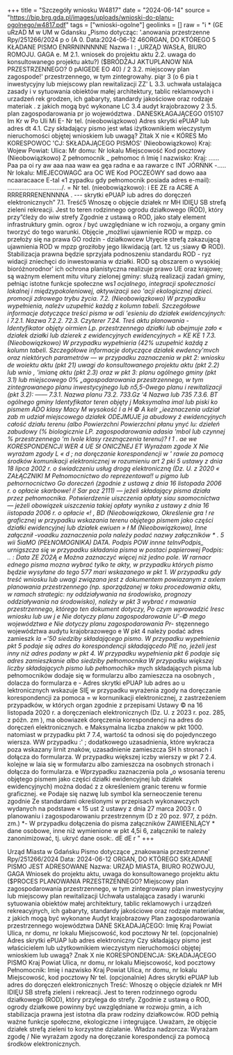 +++
title = "Szczegóły wniosku W4817"
date = "2024-06-14"
source = "https://bip.brg.gda.pl/images/uploads/wnioski-do-planu-ogolnego/w4817.pdf"
tags = ["wnioski-ogolne"]
geolinks = []
raw = "i * (GE uRzAD M w UM w Gdansku  „Pismo dotycząc: '.anowania przestrzenne Rpy/251266/2024 p o (A 0. Data:2024-06-12 46ORGAN, DO KTÓREGO 5 KŁADANE PISMO   ENRRNINNNNNE Nazwa I : „URZĄD WASŁA, BIURO ROMOJU. GAGA e. M 2.1. wniosek do projektu aktu 2.2. uwaga do konsultowanego projektu aktu?) ($BRÓDŻAJ AKTUPLANOW NIA PRZESTRZENNEGO?   0 pAIGEDE EO   40) / 2 3.2. miejscowy plan zagospode!' przestrzennego, w tym zintegrowahy. piąr 3 (o 6 pia t inwestycyjny lub miejscowy plan rewitalizacji ZZ' L 3.3. uchwała ustalająca zasady i v sytuowania obiektów małej architektury, tablic reklamowych i urzadzeń rek grodzen, ich gabaryty, standardy jakościowe oraz rodzaje materiak . z jakich mogą być wykonane LC 3.4 audyt krajobrazowy 2 3.5. plan zagospodarowania pr jo województwa . DANESKŁAGAJĄCEGO 015107 Im Kr w Po Uli Mi E- Nr tel. (nieobowiązkowo) Adres skrytki ePUAP lub adres dt <tronicznych> 4.1. Czy składający pismo jest właś iżytkownikiem wieczystym nieruchomości objętej wnioskiem lub uwagą? Zltak X nie « KÓRES Mo KORESPOWOC 'CJ: SKŁADAJĄCEGO PISMOS' (Nieobowiązkowo) Kraj: Wojew Powiat: Ulica: Mr domu: Nr lokalu Miejscowość Kod pocztowy (Nieobowiązkowo) Z pełnomocnik _ pełnomoc ń Imię I nazwisko: Kraj: ...... Paa pa oi ry aw aaa naa waw ea gęa radna e aa rawarze c INT JÓRŃNK -..... Nr lokalu: MIEJECOWAGĆ ara OC WE Kod POCZEÓWY sad dowo aaa ncaaracaace E-taI «1 zypadku gdy pełnomocnik posiada adres e-mail): .............................../. = Nr tel. (nieobowiązkowo): i EE ZE ra ACRE A RRRERRRENENNNNA . --- skrytki ePUAP iub adres do doręczeń elektronicznych” 7.1. Treść5 Wnoszę o objęcie działek nr MH IDIĘU SB strefą zieleni  rekreacji. Jest to teren rodzinnego ogrodu działkowego (RÓD), który przy”ćleży do wiw strefy Zgodnie z ustawą o ROD, jako stały element infrastruktury gmin. ogrox / być uwzględniane w ich rozwoju, a organy gmin tworzyć do tego warunki. Objęcie „możliwi ujawnienie ROD w mpzp. co przełoży się na prawa GO rodzin - działkowcew  Utyęcie strefą zakazującą ujawnienia ROD w mpzp groziłoby jego likwidacją (art. 12 us ;siawy © ROD). Stabilizacja prawna będzie sprzyjała podnoszeniu standardu ROD - ryz widacji zniechęci do inwestowania w działki. ROD są obszarem o wysokiej bioróżnorodnor' ich ochrona planistyczna realizuje prawo UE oraz krajowe; są ważnym element mitu vitury zielonej gminy: służą realizacji zadań gminy, pełniąc istotne funkcje społeczne ws*1 *ocjalnego, integracji społeczności lokalnej i międzypokoleniowej, aktywizacji seo 'acji ekologicznej dzieci. promocji zdrowego trybu życia. 7.2. (Nieobowiązkowo) W przypadku wypełnienia, należv uzupełnić każdą z kolumn tabeli. Szczegółowe informacje dotyczące treści pisma w odi 'esieniu do działek ewidencyjnych: i 7.2.1. Nazwa  7.2.2.  72.3. Czyterer 7.24. Treś aktu planowania  - Identyfikator  objęty oirmien Lp. przestrzennego działki lub obejmuje zało « działek działki lub dzierek z ewidencyjnych ewidencyjnych = KE KE 1 7.3. (Nieobowiązkowo) W przypadku wypełnieria (42% uzupełnić każdą z kolumn tabeli. Szczegółowe informacje dotyczące działek ewdency'mvch oraz niektórych parametrów — w przypadku zaznaczenia w pkt 2: wniosku de woiektu aktu (pkt 21) uwagi do konsultowanego projektu aktu (pkt 2.2) lub wnio , 'imianę aktu (pkt 2.3) oraz w pkt 3: planu ogólnego gminy (pkt 3.1) lub miejscowego 0% „agospodarowania przestrzennego, w tym zintegrowanego planu inwestycyjnego lub n5,5-0wego planu i rewitalizacji (pkt 3.2): ——  7.3.1. Nazwa planu  73.2.  733.Gz '4 Nazwa lub  735 7.3.6. BT ogólnego gminy Identyfikator teren objęty  j Maksymalna imal lub piski ko pismem ADO klasy  Macy M wysokość I a H © A kelr  „ieeznaczenia  udział zab m udział miejscowego działek ODEJMUJE  ja abudowy  ż ewidencyjnych  całość działu terenu (albo Powierzchni  Powierzchni płanu  ynyć lu: dziełeń  zabudowy (%  biologicznie LP.  zagospodarowania  adasia 'mbol lub   czynnej %  przestrzennego   'm Ivole klasy    rzeznączenia     terenu)?   ł 1       . ae we KORESPONDENCJI WER 4 UE Sł ONICZNEJ ET Wyrażam zgode X Nie wyrażam zgody L « d ; na doręczanie korespondencji w ' rawie za pomocą środków komunikacji elektronicznej w rozumieniu art 2 pki 5 ustawy z dnia 18 lipca 2002 r. o świadczeniu usług drogą elektroniczną (Dz. U. z 2020  « ZAŁĄCZNIKI M Pełnomocnictwo do reprezentowa!! u pigmo lub pełnornocnictwo Go doreczeń (zgodnie z ustawą z dnia 16 listopada 2006 r. o opłacie skarbowe! i! Sar poz 2111) — jeżeli składający pisma działa przez pełnomocnika.  Potwierdzenie uiszczenia opłaty siau saomocnictwa — jeżeli obowiązek uiszczenia takiej opłaty wynika z ustawy z dnia 16 iistopada 2006 r. o opłacie «! , BD  (Nieobowiązkowo, Określenie gra ! re graficznej w przypadku wskazania terenu objętego pismem jako części działki ewidencyjnej lub działek ewiuen » ł M  (Nieobowiązkowo), Inne załącznił -voadku zaznaczenia pola należy podać nazwy załączników * .  5 wii 5iaMO (PEŁNOMOGNIKA) DATA. Podpis POW innne telnvPodpis_ urnigszcza się w przypadku składania pisma w postaci papierowej Podpis: .. : Data ZE ZO2Ą e Można zaznaczyć więcej niż jedno pole. W rarnacr ednego pisma mozna wybrać tylko te akty, w przypadku których pismo będzie wysyłane do tego 577 mari wskazanego w pkt 1. W przypadku gdy treść wniosku lub uwagi związana jest z dokumentem powiazanym z axlem planowania przestrzennego (np. sporządzanej w toku procedowania aktu, w ramach strategic: ny oddziaływania na środowisko, prognozy oddziaływania na środowisko), należy w pkt 3 wybrać r mawania przestrzennego, którego ten dokument dotyczy, Po czym wprowadzić Iresc wniosku lub uw j e Nie dotyczy planu zagospodarowanie U'-©* mego województwa e Nie dotyczy planu zagospodarowania Pr-* stęzennego województwa  audytu krajobrazowego e W pkt 4 należy podać adres zamieszk *la ='50 siedziby składającego pismo. W przypadku wypełnienia pkt 5 podaje się adres do korespondencji składającedo PIE no, jeżeli jest inny niż adres podany w pkt 4. W przypadku wypełnienia pkt 6 podaje się adres zamieszkanie albo siedziby pełnomocnika W przypadku większej liczby składających pismo lub pełnomochik»* mych składających pisma lub pełnomocników dodaje się w formularzu albo zamieszcza na osobnych , dolacza do formularza e - Adres skrytki ePUAP lub adres ao u lektronicznych wskazuje SIĘ w przypadku wyrażenia zgody na doręczanie korespondencji za pomoca = w kornunikacji elektronicznej, z zastrzeżeniem przypadków, w których organ zgodnie z przepisami Ustawy © na 16 listopada 2020 r. a doręczeniach elektronicznych (Dz. U. z 2023 r. poz. 285, z późn. zm ), ma obowiazek doręczenia korespondencji na adres do doręczeń elektronicznych. e Maksymalna liczba znaków w pkt 1000. natomiast w przypadku pkt 7 7.4, wartość ta odnosi się do pojedynczego wiersza. WW przypadku :' ; dodatkowego uzasadnienia, które wykracza poza wskazany lirnit znaków, uzasadnienie zamieszcza SH h stronach i dołącza do formularza. W przypadku większej iczby wierszy w pkt 7 2.4. kolejne w laia się w formułarzu albo zamieszcza na osobnych stronach i dołącza do formularza. e  Wprzypadku zaznaczenia pola „o wsosania terenu objętego pismem jako części działki ewidencyjnej lub działek ewidencyjnych) można dodać z z określeniem granic terenu w formie graficznej. «e Podaje się nazwę lub symbol kla serneoczenie terenu zgodnie Ze standardami określonymi w przepisach wykonawczych wydanych na podstawe « 15 ust 2 ustawy z dnia 27 marca 2003 r. 0 planowaniu i zagospodarowaniu przestrzennym (D z 20 poz. 977, z późn. zm.) *- W przypadku dołączenia do pisma załączników ZAWIEENLĄCY * dane osobowe, inne niż wymienione w pkt 4,5i 6, załączniki te należy zanonimizować, tj. ukryć dane osok:. dE dE r "
+++

Urząd Miasta w Gdańsku
Pismo dotyczące „znakowania przestrzenne' Rpy/251266/2024
Data: 2024-06-12
ORGAN, DO KTÓREGO SKŁADANE PISMO JEST ADRESOWANE
Nazwa:
URZĄD MIASTA, BIURO ROZWOJU, GAGA
Wniosek do projektu aktu, uwaga do konsultowanego projektu aktu
($PROCES PLANOWANIA PRZESTRZENNEGO?
Miejscowy plan zagospodarowania przestrzennego, w tym zintegrowany plan inwestycyjny lub miejscowy plan rewitalizacji
Uchwała ustalająca zasady i warunki sytuowania obiektów małej architektury, tablic reklamowych i urządzeń rekreacyjnych, ich gabaryty, standardy jakościowe oraz rodzaje materiałów, z jakich mogą być wykonane
Audyt krajobrazowy
Plan zagospodarowania przestrzennego województwa
DANE SKŁADAJĄCEGO:
Imię
Kraj
Powiat
Ulica, nr domu, nr lokalu
Miejscowość, kod pocztowy
Nr tel. (opcjonalnie)
Adres skrytki ePUAP lub adres elektroniczny
Czy składający pismo jest właścicielem lub użytkownikiem wieczystym nieruchomości objętej wnioskiem lub uwagą?
Znak X nie
KORESPONDENCJA: SKŁADAJĄCEGO PISMO
Kraj
Powiat
Ulica, nr domu, nr lokalu
Miejscowość, kod pocztowy
Pełnomocnik:
Imię i nazwisko
Kraj
Powiat
Ulica, nr domu, nr lokalu
Miejscowość, kod pocztowy
Nr tel. (opcjonalnie)
Adres skrytki ePUAP lub adres do doręczeń elektronicznych
Treść: Wnoszę o objęcie działek nr MH IDIĘU SB strefą zieleni i rekreacji. Jest to teren rodzinnego ogrodu działkowego (ROD), który przylega do strefy. Zgodnie z ustawą o ROD, ogrody działkowe powinny być uwzględniane w rozwoju gmin, a ich stabilizacja prawna jest istotna dla praw rodziny działkowców. ROD pełnią ważne funkcje społeczne, ekologiczne i integrujące. Uważam, że objęcie działek strefą zieleni to korzystne działanie.
Władza nadzorcza: Wyrażam zgodę / Nie wyrażam zgody na doręczanie korespondencji za pomocą środków elektronicznych.



